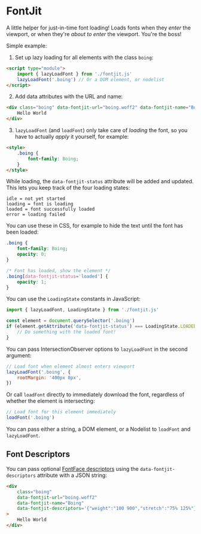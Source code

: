 # FontJit

A little helper for just-in-time font loading! Loads fonts when they _enter_ the viewport, or when they're _about to enter_ the viewport. You're the boss!

Simple example:

1. Set up lazy loading for all elements with the class `boing`:

```html
<script type="module">
	import { lazyLoadFont } from './fontjit.js'
	lazyLoadFont('.boing') // Or a DOM element, or nodelist
</script>
```

2. Add data attributes with the URL and name:

```html
<div class="boing" data-fontjit-url="boing.woff2" data-fontjit-name="Boing">
	Hello World
</div>
```

3. `lazyLoadFont` (and `loadFont`) only take care of _loading_ the font, so you have to actually _apply_ it yourself, for example:

```html
<style>
	.boing {
		font-family: Boing;
	}
</style>
```

While loading, the `data-fontjit-status` attribute will be added and updated. This lets you keep track of the four loading states:

```
idle = not yet started
loading = font is loading
loaded = font successfully loaded
error = loading failed
```

You can use these in CSS, for example to hide the text until the font has been loaded:

```css
.boing {
	font-family: Boing;
	opacity: 0;
}

/* Font has loaded, show the element */
.boing[data-fontjit-status='loaded'] {
	opacity: 1;
}
```

You can use the `LoadingState` constants in JavaScript:

```javascript
import { lazyLoadFont, LoadingState } from './fontjit.js'

const element = document.querySelector('.boing')
if (element.getAttribute('data-fontjit-status') === LoadingState.LOADED) {
	// Do something with the loaded font!
}
```

You can pass IntersectionObserver options to `lazyLoadFont` in the second argument:

```javascript
// Load font when element almost enters viewport
lazyLoadFont('.boing', {
	rootMargin: '400px 0px',
})
```

Or call `loadFont` directly to immediately download the font, regardless of whether the element is intersecting:

```javascript
// Load font for this element immediately
loadFont('.boing')
```

You can pass either a string, a DOM element, or a Nodelist to `loadFont` and `lazyLoadFont`.

## Font Descriptors

You can pass optional [FontFace descriptors](https://developer.mozilla.org/en-US/docs/Web/API/FontFace/FontFace#descriptors) using the `data-fontjit-descriptors` attribute with a JSON string:

```html
<div
	class="boing"
	data-fontjit-url="boing.woff2"
	data-fontjit-name="Boing"
	data-fontjit-descriptors='{"weight":"100 900","stretch":"75% 125%"}'
>
	Hello World
</div>
```
